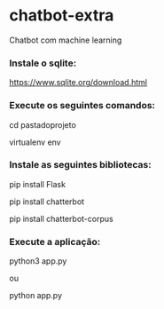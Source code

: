 # chatbot-extra

Chatbot com machine learning

### Instale o sqlite:

https://www.sqlite.org/download.html


### Execute os seguintes comandos:

cd pastadoprojeto

virtualenv env

### Instale as seguintes bibliotecas:

pip install Flask

pip install chatterbot

pip install chatterbot-corpus 


### Execute a aplicação:

python3 app.py

ou

python app.py
